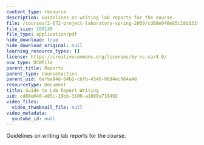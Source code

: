 ```yaml
---
content_type: resource
description: Guidelines on writing lab reports for the course.
file: /courses/2-672-project-laboratory-spring-2009/cd88e040e85c19bb3106a1088a718492_labmanual.pdf
file_size: 160138
file_type: application/pdf
hide_download: true
hide_download_original: null
learning_resource_types: []
license: https://creativecommons.org/licenses/by-nc-sa/4.0/
ocw_type: OCWFile
parent_title: Reports
parent_type: CourseSection
parent_uid: 0efba94d-64b2-cbfb-4346-0684ec064a4d
resourcetype: Document
title: Guide to Lab Report Writing
uid: cd88e040-e85c-19bb-3106-a1088a718492
video_files:
  video_thumbnail_file: null
video_metadata:
  youtube_id: null
---
```

Guidelines on writing lab reports for the course.